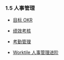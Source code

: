 ### 1.5 人事管理

* [目标 OKR ](/ru-men-zhi-nan/ren-shi-guan-li/mu-biao-okr.md)

* [绩效考核](/ru-men-zhi-nan/ren-shi-guan-li/ji-xiao-kao-he.md)

* [考勤管理](/ru-men-zhi-nan/ren-shi-guan-li/kao-qin-guan-li.md)

* [Worktile 人事管理进阶](/ru-men-zhi-nan/ren-shi-guan-li/worktile-ren-shi-guan-li-jin-jie.md)